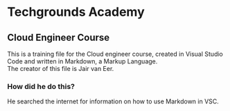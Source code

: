 # Techgrounds Academy  
## Cloud Engineer Course  
This is a training file for the Cloud engineer course, created in Visual Studio Code and written in Markdown, a Markup Language.  
The creator of this file is Jair van Eer.  
### How did he do this?
He searched the internet for information on how to use Markdown in VSC.  

